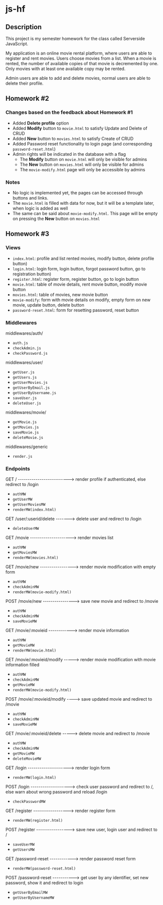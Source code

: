 # js-hf

## Description

This project is my semester homework for the class called Serverside JavaScript.

My application is an online movie rental platform, where users are able to register and rent movies.
Users choose movies from a list. When a movie is rented, the number of available copies of that movie
is decremented by one. Only movies with at least one available copy may be rented.

Admin users are able to add and delete movies, normal users are able to delete their profile.

## Homework #2

### Changes based on the feedback about Homework #1

- Added **Delete profile** option
- Added **Modify** button to `movie.html` to satisfy Update and Delete of CRUD
- Added **New** button to `movies.html` to satisfy Create of CRUD
- Added Password reset functionality to login page (and corresponding `password-reset.html`)
- Admin rights will be indicated in the database with a flag
    - The **Modify** button on `movie.html` will only be visible for admins
    - The **New** button on `movies.html` will only be visible for admins
    - The `movie-modify.html` page will only be accessible by admins

### Notes

- No logic is implemented yet, the pages can be accessed through buttons and links.
- The `movie.html` is filled with data for now, but it will be a template later, when logic is added as well
- The same can be said about `movie-modify.html`. This page will be empty on pressing the **New** button on `movies.html`

## Homework #3

### Views

- `index.html`: profile and list rented movies, modify button, delete profile button)
- `login.html`: login form, login button, forgot password button, go to registration button)
- `register.html`: register form, register button, go to login button
- `movie.html`: table of movie details, rent movie button, modify movie button
- `movies.html`: table of movies, new movie button
- `movie-modify`: form with movie details on modify, empty form on new movie, update button, delete button
- `password-reset.html`: form for resetting password, reset button

### Middlewares

middlewares/auth/
- `auth.js`
- `checkAdmin.js`
- `checkPassword.js`

middlewares/user/
- `getUser.js`
- `getUsers.js`
- `getUserMovies.js`
- `getUserByEmail.js`
- `getUserByUsername.js`
- `saveUser.js`
- `deleteUser.js`

middlewares/movie/
- `getMovie.js`
- `getMovies.js`
- `saveMovie.js`
- `deleteMovie.js`

middlewares/generic
- `render.js`

### Endpoints

GET / --------------------------> render profile if authenticated, else redirect to /login
- `authMW`
- `getUserMW`
- `getUserMoviesMW`
- `renderMW(index.html)`

GET /user/:userid/delete -------> delete user and redirect to /login
- `deleteUserMW`

GET /movie ---------------------> render movies list
- `authMW`
- `getMoviesMW`
- `renderMW(movies.html)`

GET /movie/new -----------------> render movie modification with empty form
- `authMW`
- `checkAdminMW`
- `renderMW(movie-modify.html)`

POST /movie/new ----------------> save new movie and redirect to /movie
- `authMW`
- `checkAdminMW`
- `saveMovieMW`

GET /movie/:movieid ------------> render movie information
- `authMW`
- `getMovieMW`
- `renderMW(movie.html)`

GET /movie/:movieid/modify -----> render movie modification with movie information filled
- `authMW`
- `checkAdminMW`
- `getMovieMW`
- `renderMW(movie-modify.html)`

POST /movie/:movieid/modify ----> save updated movie and redirect to /movie
- `authMW`
- `checkAdminMW`
- `saveMovieMW`

GET /movie/:movieid/delete -----> delete movie and redirect to /movie
- `authMW`
- `checkAdminMW`
- `getMovieMW`
- `deleteMovieMW`

GET /login ---------------------> render login form
- `renderMW(login.html)`

POST /login --------------------> check user password and redirect to /, else warn about wrong password and reload /login
- `checkPasswordMW`

GET /register ------------------> render register form
- `renderMW(register.html)`

POST /register -----------------> save new user, login user and redirect to /
- `saveUserMW`
- `getUsersMW`

GET /password-reset ------------> render password reset form 
- `renderMW(password-reset.html)`

POST /password-reset -----------> get user by any identifier, set new password, show it and redirect to login
- `getUserByEmailMW`
- `getUserByUsernameMW`
